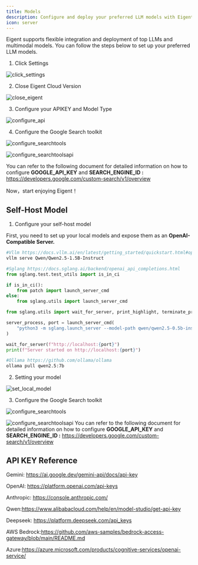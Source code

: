 ```yaml
---
title: Models
description: Configure and deploy your preferred LLM models with Eigent.
icon: server
---
```


Eigent supports flexible integration and deployment of top LLMs and multimodal models. You can follow the steps below to set up your preferred LLM models.

1. Click Settings

![click_settings](/docs/images/models_settings.png)

2. Close Eigent Cloud Version

![close_eigent](/docs/images/models_close.png)

3. Configure your APIKEY and Model Type

![configure_api](/docs/images/models_configure_models.png)

4. Configure the Google Search toolkit

![configure_searchtools](/docs/images/models_configure_tools.png)

![configure_searchtoolsapi](/docs/images/models_configure_tools_key.png)

You can refer to the following document for detailed information on how to configure **GOOGLE_API_KEY** and **SEARCH_ENGINE_ID :** https://developers.google.com/custom-search/v1/overview

Now，start enjoying Eigent！

## **Self-Host Model**

1. Configure your self-host model

First, you need to set up your local models and expose them as an **OpenAI-Compatible Server.**

```bash
#Vllm https://docs.vllm.ai/en/latest/getting_started/quickstart.html#openai-compatible-server
vllm serve Qwen/Qwen2.5-1.5B-Instruct
```

```python
#Sglang https://docs.sglang.ai/backend/openai_api_completions.html
from sglang.test.test_utils import is_in_ci

if is_in_ci():
    from patch import launch_server_cmd
else:
    from sglang.utils import launch_server_cmd

from sglang.utils import wait_for_server, print_highlight, terminate_process

server_process, port = launch_server_cmd(
    "python3 -m sglang.launch_server --model-path qwen/qwen2.5-0.5b-instruct --host 0.0.0.0 --mem-fraction-static 0.8"
)

wait_for_server(f"http://localhost:{port}")
print(f"Server started on http://localhost:{port}")
```

```bash
#Ollama https://github.com/ollama/ollama
ollama pull qwen2.5:7b
```

2. Setting your model

![set_local_model](/docs/images/models_local_model.png)

3. Configure the Google Search toolkit

![configure_searchtools](/docs/images/models_configure_tools.png)

![configure_searchtoolsapi](/docs/images/models_configure_tools_key.png)
You can refer to the following document for detailed information on how to configure **GOOGLE_API_KEY** and **SEARCH_ENGINE_ID :** https://developers.google.com/custom-search/v1/overview

## **API KEY Reference**

Gemini: https://ai.google.dev/gemini-api/docs/api-key

OpenAI: https://platform.openai.com/api-keys

Anthropic: https://console.anthropic.com/

Qwen:https://www.alibabacloud.com/help/en/model-studio/get-api-key

Deepseek: https://platform.deepseek.com/api_keys

AWS Bedrock:https://github.com/aws-samples/bedrock-access-gateway/blob/main/README.md

Azure:https://azure.microsoft.com/products/cognitive-services/openai-service/